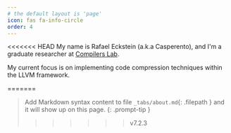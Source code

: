 ```yaml
---
# the default layout is 'page'
icon: fas fa-info-circle
order: 4
---
```


<<<<<<< HEAD
My name is Rafael Eckstein (a.k.a Casperento), and I'm a graduate researcher at [Compilers Lab](https://lac-dcc.github.io/).

My current focus is on implementing code compression techniques within the LLVM framework.

=======
> Add Markdown syntax content to file `_tabs/about.md`{: .filepath } and it will show up on this page.
{: .prompt-tip }
>>>>>>> v7.2.3
